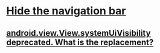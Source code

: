 # [Hide the navigation bar](https://developer.android.com/training/system-ui/navigation)
## [android.view.View.systemUiVisibility deprecated. What is the replacement?](https://stackoverflow.com/questions/62577645/android-view-view-systemuivisibility-deprecated-what-is-the-replacement)
### 
